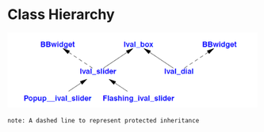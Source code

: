 # Class Hierarchy
![class hierarchy for Ival_box](img/Ival_box_hierarchy.png)

`note: A dashed line to represent protected inheritance`